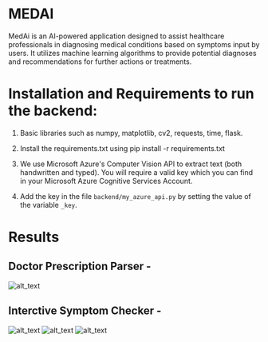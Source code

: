 # MEDAI
MedAi is an AI-powered application designed to assist healthcare professionals in diagnosing medical conditions based on symptoms input by users. It utilizes machine learning algorithms to provide potential diagnoses and recommendations for further actions or treatments.

# Installation and Requirements to run the backend:

1. Basic libraries such as numpy, matplotlib, cv2, requests, time, flask.

2. Install the requirements.txt using pip install -r requirements.txt

3. We use Microsoft Azure's Computer Vision API to extract text (both handwritten and typed). You will require a valid key which you can find in your Microsoft Azure Cognitive Services Account.

4. Add the key in the file `backend/my_azure_api.py` by setting the value of the variable `_key`. 

# Results 

## Doctor Prescription Parser - 
![alt_text](https://github.com/Snehal-Reddy/MedAI/blob/master/static/Screenshot%20from%202019-09-12%2022-52-18.png)

## Interctive Symptom Checker -

![alt_text](https://github.com/Snehal-Reddy/MedAI/blob/master/static/Screenshot%20from%202019-09-12%2022-23-24.png)
![alt_text](https://github.com/Snehal-Reddy/MedAI/blob/master/static/Screenshot%20from%202019-09-12%2022-27-07.png)
![alt_text](https://github.com/Snehal-Reddy/MedAI/blob/master/static/Screenshot%20from%202019-09-12%2022-27-18.png)







